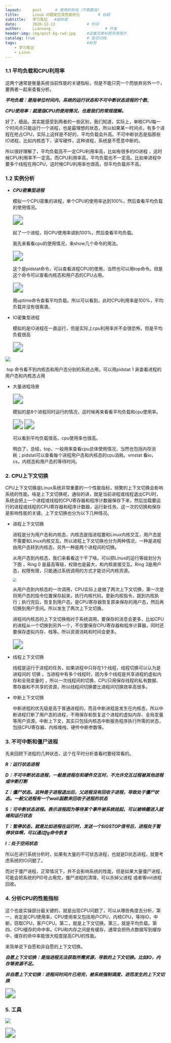 ```yaml
---
layout:     post      # 使用的布局（不需要改）
title:      Linux 问题定位及性能优化        # 标题
subtitle:   学习笔记   #副标题
date:       2020-12-13 				# 时间
author:     Liansong 						# 作者
header-img: img/post-bg-rwd.jpg 	#这篇文章标题背景图片
catalog: true 						# 是否归档
tags:								#标签
    - 学习笔记
    - Linux 
---
```


### 1.1  平均负载和CPU利用率

这两个通常是衡量系统当前性能的关键指标，但是不能只究一个而放弃另外一个，要两者一起来查看分析。

***平均负载：是指单位时间内，系统的运行状态和不可中断状态进程的个数***。

***CPU使用率：就是指CPU的使用情况，也是我们的常规理解。***

好了，细品，其实能感受到两者的一些区别，我们知道，实际上，单核CPU每一个时间点只能运行一个进程，也是最理想的状态，所以如果某一时间点，有多个进程在抢占CPU，实际上这样是不好的，平均负载会升高。不可中断状态是指那些IO进程，比如内核态下，读写硬件，这种进程，系统是不愿意中断的。

所以很好理解了，平均负载高不一定CPU利用率高，比如有很多的IO进程 ，这时候CPU利用率不一定高。而CPU利用率高，平均负载也不一定高。比如单进程中要多个线程在用CPU，这时候CPU利用率也很高，但平均负载并不高。

### 1.2 实例分析

- ***CPU密集型进程***

  模拟一个CPU密集的进程，单个CPU的使用率达到100%，然后查看平均负载的使用情况。

  <img src="https://cdn.jsdelivr.net/gh/yeliansong/github-blog-PIC/blog-images/0081Kckwgy1glcusv6mvdj30vc01w3zs.jpg" style="zoom:200%;" />

  起了一个进程，将CPU使用率调到100%，然后查看平均负载。

  我先来看看cpu的使用情况，来show几个命令的用法。

  <img src="https://cdn.jsdelivr.net/gh/yeliansong/github-blog-PIC/blog-images/0081Kckwgy1glcv0cige9j310q0aiwmi.jpg" style="zoom:200%;" />

  这个是pidstat命令，可以查看进程CPU的使用，当然也可以用top命令。但是这个命令可以查看内核态和用户态的CPU占用。

  <img src="https://cdn.jsdelivr.net/gh/yeliansong/github-blog-PIC/blog-images/0081Kckwgy1glcv1ul6qcj30so03eab8.jpg" style="zoom:200%;" />

  用uptime命令查看平均负载。所以可以看到，此时CPU利用率是100%，平均负载并没有很离谱。

- IO密集型进程

  模拟的是IO进程在一直运行，但是实际上cpu利用率并不会很恐怖，但是平均负载很高

  <img src="https://cdn.jsdelivr.net/gh/yeliansong/github-blog-PIC/blog-images/0081Kckwgy1glcv9jqrnsj30tk03ita3.jpg" style="zoom:200%;" />

<img src="https://cdn.jsdelivr.net/gh/yeliansong/github-blog-PIC/blog-images/0081Kckwgy1glcva32ho1j310402odht.jpg" style="zoom:100%;" />

​			top 命令看不到内核态和用户态分别的系统占用，可以用pidstat 1 来查看进程的用户态和内核态占用

- 大量进程场景

  <img src="https://cdn.jsdelivr.net/gh/yeliansong/github-blog-PIC/blog-images/0081Kckwgy1glcvctr4avj30uk02gq4c.jpg" style="zoom:200%;" />

  模拟的是8个进程同时运行的情况，这时候再来看看平均负载和cpu使用率。

  <img src="https://cdn.jsdelivr.net/gh/yeliansong/github-blog-PIC/blog-images/0081Kckwgy1glcvf9zo9nj30ta03wgn4.jpg" style="zoom:200%;" />

  <img src="https://cdn.jsdelivr.net/gh/yeliansong/github-blog-PIC/blog-images/0081Kckwgy1glcvflkw1rj310o0820zr.jpg" style="zoom:200%;" />

  可以看到平均负载很高，cpu使用率也很高。

  明白了，总结，top，一般用来查看cpu总体使用情况，当然也包括内存消耗；pidstat可以查看每个进程用户态和内核态的cpu消耗。vmstat 看io，cs，内核态和用户态的等待时间。

### 2. CPU上下文切换

CPU上下文切换是Linux系统非常重要的一个性能指标，频繁的上下文切换会影响系统的性能。啥是上下文切换呢，通俗的讲，就是当前进程或线程退出CPU时，系统会把上一个进程或线程的CPU寄存器和程序计数器保存下来，然后加载要运行的进程或线程的CPU寄存器和程序计数器，运行新任务。这一次的切换和保存是影响性能的关键。上下文切换也分为以下几种情况。

- 进程上下文切换

  进程是分为用户态和内核态，内核态是指进程要和Linux内核交互，用户态是不需要和Linux内核交互。所以进程上下文切换也分为两种情况，一种是进程由用户态转到内核态，另外一种是两个进程间的切换。

  从用户态到内核态，我们来看看这个干了啥。可以把Linux的运行等级划分为下图 ，Ring 0 是最高等级，权限也是最大，和内核直接交互。Ring 3是用户态，权限有限，只能通过系统调用的方式才能访问内核资源。

  <img src="https://cdn.jsdelivr.net/gh/yeliansong/github-blog-PIC/blog-images/0081Kckwgy1glczklk45tj30m20j477t.jpg" style="zoom: 67%;" />

  从用户态到内核态的一次调用，CPU实际上是做了两次上下文切换，第一次是将用户态的指令位置保存起来，执行内核代码，更新内核指令，跳到内核执行；执行完后，恢复到用户态，是CPU寄存器恢复原来保存的用户态，然后再切换到用户空间。所以发生了两次上下文切换。

  进程间内核态的上下文切换相对于系统调用，要保存的消息会更多，比如CPU的进程从一个切换到另外一个，不仅要保存CPU寄存器和程序计算器，同时还要保存虚拟内存、栈等。所以资源消耗和时间会更多。

  <img src="https://cdn.jsdelivr.net/gh/yeliansong/github-blog-PIC/blog-images/0081Kckwgy1glczr1jr93j30y006m3z9.jpg" style="zoom:200%;" />

- 线程上下文切换

  线程是运行于进程的任务，如果进程中只存在1个线程，线程切换可以认为是进程间的 切换 。当进程中有多个线程时，因为多个线程是共享进程的虚拟内存和全局变量的 ，所以一次线程间的切换，CPU只用保存线程的私有数据、寄存器和不共享的资源，所以线程间切换要比进程间切换效率高很多。

- 中断上下文切换

  中断进程的优先级是高于普通进程的，而且中断进程是发生在内核态，所以中断进程打断了用户态的进程，不用保存和恢复这个进程的虚拟内存、全局变量等用户资源。中断上下文，其实只包括内核态中断服务程序执行所需的状态，包括CPU寄存器、内核堆栈、硬件中断参数等。

### 3. 不可中断和僵尸进程

先来回顾下进程的几种状态，这个在平时分析查看时要经常看的。

***R：运行状态进程***

***D：不可中断状态进程，一般是进程在和硬件交互时，不允许交互过程被其他进程或中断打断***

***Z：僵尸状态。这种是子进程退出后，父进程没有回收子进程，导致处于僵尸状态。一般父进程有一个wait函数来回收子进程的状态***

***S：可中断状态进程。表示进程因为等待某个事件被系统挂起，可以被唤醒进入就绪和运行状态***

***T：暂停状态，就是比如进程在运行时，发送一个SIGSTOP信号后，进程处于暂停状体啊，可以通过fg命令恢复***

***I：处于空闲状态***

所以在进行系统分析时，如果有大量的不可状态进程，也就是D状态进程，就要考虑系统的IO问题了。

而对于僵尸进程，正常情况下，并不会影响系统的性能，但是如果大量僵尸进程，可能会把系统的PID号占用完，僵尸进程的清理，可以杀掉父进程 或者等init进程回收。

### 4. 分析CPU的性能指标

这个也是实操部分最关键的，就是出现CPU问题了，可以从哪些角度去分析，第一，肯定是CPU使用率，CPU使用率又包括用户CPU，内核CPU，等待IO，中断，窃取CPU，客户CPU。第二，就是上下文切换。第三，就是平均负载。第四，CPU缓存的命中率。CPU和内存之间是有缓存，通常会把热点数据写到缓存中，缓存的命中率能很大程度提高CPU的性能。

来简单说下自愿和非自愿的上下文切换。

***自愿上下文切换：是指进程无法获取所需资源，导致的上下文切换。比如IO，内存等资源不足。***

***非自愿上下文切换：进程间时间片已用完，被系统强制调度，进而发生的上下文切换***

<img src="https://cdn.jsdelivr.net/gh/yeliansong/github-blog-PIC/blog-images/0081Kckwgy1gld2oxrf6dj31100rmdi9.jpg" style="zoom:200%;" />



### 5. 工具

![](https://cdn.jsdelivr.net/gh/yeliansong/github-blog-PIC/blog-images/0081Kckwgy1gld2z4enlhj30ul0u0n7x.jpg)



<img src="https://cdn.jsdelivr.net/gh/yeliansong/github-blog-PIC/blog-images/0081Kckwgy1gld2zqvozqj30rs0yitjx.jpg" style="zoom:200%;" />

